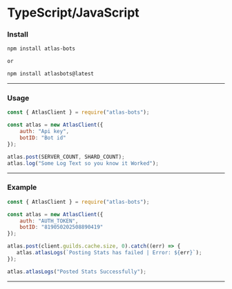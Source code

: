 # TypeScript/JavaScript

### Install

```diff
npm install atlas-bots

or

npm install atlasbots@latest
```

***

### Usage

```js
const { AtlasClient } = require("atlas-bots");

const atlas = new AtlasClient({
    auth: "Api key",
    botID: "Bot id"
});

atlas.post(SERVER_COUNT, SHARD_COUNT);
atlas.log("Some Log Text so you know it Worked");
```

***

### Example

```js
const { AtlasClient } = require("atlas-bots");

const atlas = new AtlasClient({
    auth: "AUTH_TOKEN", 
    botID: "819050202508890419"
});

atlas.post(client.guilds.cache.size, 0).catch((err) => {
   atlas.atlasLogs(`Posting Stats has failed | Error: ${err}`);
});

atlas.atlasLogs("Posted Stats Successfully");
```

***
